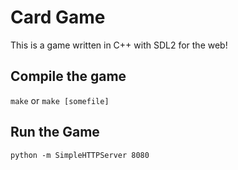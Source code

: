 
# Card Game

This is a game written in C++ with SDL2 for the web!

## Compile the game

```make```
or
```make [somefile]```

## Run the Game

```python -m SimpleHTTPServer 8080```
